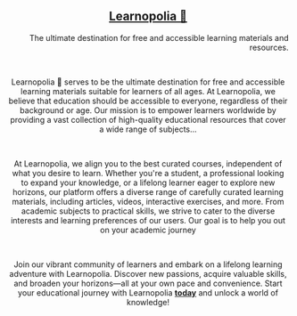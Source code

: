 <html lang="en">
  <head>
    <meta charset="utf-8" />
    <meta http-equiv="X-UA-Compatible" content="IE=edge" />
    <meta name="viewport" content="width=device-width, initial-scale=1.0" />
    <link rel="preconnect" href="https://fonts.googleapis.com" />
    <link rel="preconnect" href="https://fonts.gstatic.com" crossorigin />
    <link
      href="https://fonts.googleapis.com/css2?family=Faustina:wght@300;400;500;600;700;800&display=swap"
      rel="stylesheet"
    />
  </head>
  <body>
    <h2 align="center"><a href="https://learnopolia.onrender.com/">Learnopolia 🐢</a></h2>
    <p align="right">The ultimate destination for free and accessible learning materials and resources.</p>
    <br>
    <p align="center">Learnopolia 🐢 serves to be the ultimate destination for free and accessible learning materials suitable for learners of all ages. At Learnopolia, we believe that education should be accessible to everyone, regardless of their background or age. Our mission is to empower learners worldwide by providing a vast collection of high-quality educational resources that cover a wide range of subjects...</p>
    <br>
    <p align="center">At Learnopolia, we align you to the best curated courses, independent of what you desire to learn. Whether you're a student, a professional looking to expand your knowledge, or a lifelong learner eager to explore new horizons, our platform offers a diverse range of carefully curated learning materials, including articles, videos, interactive exercises, and more. From academic subjects to practical skills, we strive to cater to the diverse interests and learning preferences of our users. Our goal is to help you out on your academic journey</p>
    <br>
    <p align="center">Join our vibrant community of learners and embark on a lifelong learning adventure with Learnopolia. Discover new passions, acquire valuable skills, and broaden your horizons—all at your own pace and convenience. Start your educational journey with Learnopolia <strong><a href="https://learnopolia.onrender.com/">today</a></strong> and unlock a world of knowledge!</p>
  </body>
</html>
